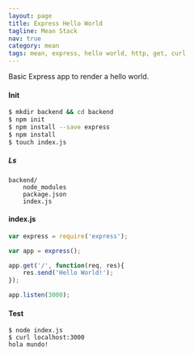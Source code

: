 ```yaml
---
layout: page
title: Express Hello World
tagline: Mean Stack
nav: true
category: mean
tags: mean, express, hello world, http, get, curl
---
```


Basic Express app to render a hello world.

#### Init ####
```Bash
$ mkdir backend && cd backend
$ npm init
$ npm install --save express
$ npm install
$ touch index.js
```

##### Ls #####
    backend/
        node_modules
        package.json
        index.js

#### index.js ####
```JavaScript
var express = require('express');

var app = express();

app.get('/', function(req, res){
    res.send('Hello World!');
});

app.listen(3000);
```

#### Test ####
    $ node index.js
    $ curl localhost:3000
    hola mundo!
